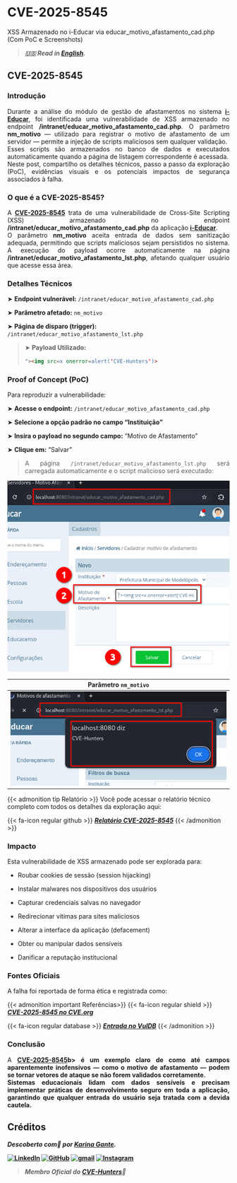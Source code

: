 # CVE-2025-8545


XSS Armazenado no i-Educar via educar_motivo_afastamento_cad.php (Com PoC e Screenshots)

<!--more-->

> ***🇺🇸 Read in [English](http://karinagante.github.io/cve-2025-8545/).***

## CVE-2025-8545

### Introdução

<p align="justify"> Durante a análise do módulo de gestão de afastamentos no sistema <b><a href="https://github.com/portabilis/i-educar" target=_blank>i-Educar</a></b>, foi identificada uma vulnerabilidade de XSS armazenado no endpoint <b>/intranet/educar_motivo_afastamento_cad.php</b>. O parâmetro <b>nm_motivo</b> — utilizado para registrar o motivo de afastamento de um servidor — permite a injeção de scripts maliciosos sem qualquer validação. </br> Esses scripts são armazenados no banco de dados e executados automaticamente quando a página de listagem correspondente é acessada. </br>Neste post, compartilho os detalhes técnicos, passo a passo da exploração (PoC), evidências visuais e os potenciais impactos de segurança associados à falha. </p>

### O que é a CVE-2025-8545?

<p align="justify"> A <b><a href="https://www.cve.org/CVERecord?id=CVE-2025-8545" target=_blank>CVE-2025-8545</a></b> trata de uma vulnerabilidade de Cross-Site Scripting (XSS) armazenado no endpoint <b>/intranet/educar_motivo_afastamento_cad.php</b> da aplicação <b><a href="https://github.com/portabilis/i-educar" target=_blank>i-Educar</a></b>. </br> O parâmetro <b>nm_motivo</b> aceita entrada de dados sem sanitização adequada, permitindo que scripts maliciosos sejam persistidos no sistema. A execução do payload ocorre automaticamente na página <b>/intranet/educar_motivo_afastamento_lst.php</b>, afetando qualquer usuário que acesse essa área. </p>

### Detalhes Técnicos

➤ **Endpoint vulnerável:** `/intranet/educar_motivo_afastamento_cad.php`

➤ **Parâmetro afetado:** `nm_motivo`

➤ **Página de disparo (trigger):** `/intranet/educar_motivo_afastamento_lst.php`

> ➤ **Payload Utilizado:** 
> ```html
>"><img src=x onerror=alert('CVE-Hunters')>
>```

### Proof of Concept (PoC)

Para reproduzir a vulnerabilidade:

➤ **Acesse o endpoint:** `/intranet/educar_motivo_afastamento_cad.php`

➤ **Selecione a opção padrão no campo “Instituição”**

➤ **Insira o payload no segundo campo:** “Motivo de Afastamento”

➤ **Clique em:** “Salvar”

> <p align="justify">A página <code>/intranet/educar_motivo_afastamento_lst.php</code> será carregada automaticamente e o script malicioso será executado:</p>

<p align="center">
<img src="/images/CVE-2025-8545/PoC1.png">
</p>

|   Parâmetro `nm_motivo`         |
|:------------:|
| ![](/images/CVE-2025-8545/PoC2.png)    |

{{< admonition tip Relatório >}} 
Você pode acessar o relatório técnico completo com todos os detalhes da exploração aqui:

{{< fa-icon regular github >}} 
***[Relatório CVE-2025-8545](https://github.com/KarinaGante/KG-Sec/blob/main/CVEs/i-Educar/CVE-2025-8545.md)***
{{< /admonition >}}

### Impacto

Esta vulnerabilidade de XSS armazenado pode ser explorada para:

- Roubar cookies de sessão (session hijacking)

- Instalar malwares nos dispositivos dos usuários

- Capturar credenciais salvas no navegador

- Redirecionar vítimas para sites maliciosos

- Alterar a interface da aplicação (defacement)

- Obter ou manipular dados sensíveis

- Danificar a reputação institucional

### Fontes Oficiais

A falha foi reportada de forma ética e registrada como:

{{< admonition important Referências>}} 
{{< fa-icon regular shield >}} 
***[CVE-2025-8545 no CVE.org](https://www.cve.org/CVERecord?id=CVE-2025-8545)***

{{< fa-icon regular database >}} 
***[Entrada no VulDB](https://vuldb.com/?id.318674)***
{{< /admonition >}}

### Conclusão

<p align="justify"> A <b><a href="https://www.cve.org/CVERecord?id=CVE-2025-8545" target=_blank>CVE-2025-8545</a></<b>b> é um exemplo claro de como até campos aparentemente inofensivos — como o motivo de afastamento — podem se tornar vetores de ataque se não forem validados corretamente. </br>Sistemas educacionais lidam com dados sensíveis e <b>precisam</b> implementar práticas de desenvolvimento seguro em toda a aplicação, garantindo que qualquer entrada do usuário seja tratada com a devida cautela. </p>

## Créditos

***Descoberto com💜 por [Karina Gante](https://karinagante.github.io/).***

[![LinkedIn](https://skillicons.dev/icons?i=linkedin&theme=dark)](https://www.linkedin.com/in/karina-gante/)
[![GitHub](https://skillicons.dev/icons?i=github&theme=dark)](https://www.github.com/KarinaGante/)
[![gmail](https://skillicons.dev/icons?i=gmail&theme=dark)](mailto:karina.gante1@gmail.com)
[![Instagram](https://skillicons.dev/icons?i=instagram&theme=dark)](https://www.instagram.com/karinovisk02/)

> ***Membro Oficial do [CVE-Hunters](https://www.cvehunters.com/)🏹***
